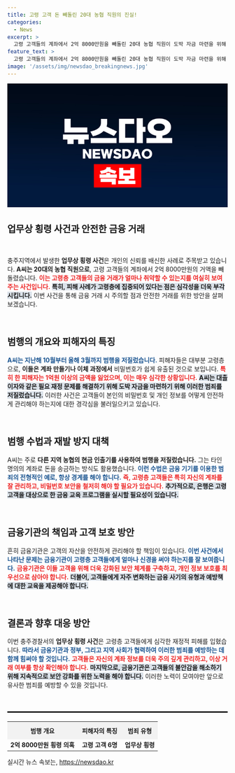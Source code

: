 ```yaml
---
title: 고령 고객 돈 빼돌린 20대 농협 직원의 진실!
categories:
  - News
excerpt: >
  고령 고객들의 계좌에서 2억 8000만원을 빼돌린 20대 농협 직원이 도박 자금 마련을 위해 횡령한 사건이 발생! 피해자들은 특히 고령층으로, 그가 어떻게 범행을 저질렀는지에 대한 충격적인 사실이 드러났다.
feature_text: >
  고령 고객들의 계좌에서 2억 8000만원을 빼돌린 20대 농협 직원이 도박 자금 마련을 위해 횡령한 사건이 발생! 피해자들은 특히 고령층으로, 그가 어떻게 범행을 저질렀는지에 대한 충격적인 사실이 드러났다.
image: '/assets/img/newsdao_breakingnews.jpg'
---
```


<p><img src="/assets/img/newsdao_breakingnews.jpg" alt="ranknews 속보" /></p>

<h2 data-ke-size="size26">업무상 횡령 사건과 안전한 금융 거래</h2>

<p data-ke-size="size16">&nbsp;</p>

<p>충주지역에서 발생한 <strong>업무상 횡령 사건</strong>은 개인의 신뢰를 배신한 사례로 주목받고 있습니다. <strong>A씨는 20대의 농협 직원으로</strong>, 고령 고객들의 계좌에서 2억 8000만원의 거액을 빼돌렸습니다. <b><span style="color: #ee2323;">이는 고령층 고객들의 금융 거래가 얼마나 취약할 수 있는지를 여실히 보여주는 사건입니다.</span></b> <b><span style="background-color: #21538527;">특히, 피해 사례가 고령층에 집중되어 있다는 점은 심각성을 더욱 부각시킵니다.</span></b> 이번 사건을 통해 금융 거래 시 주의할 점과 안전한 거래를 위한 방안을 살펴보겠습니다. </p>

<p data-ke-size="size16">&nbsp;</p>

<h2 data-ke-size="size26">범행의 개요와 피해자의 특징</h2>

<p><b><span style="color: #1a5490;">A씨는 지난해 10월부터 올해 3월까지 범행을 저질렀습니다.</span></b> 피해자들은 대부분 고령층으로, <strong>이들은 계좌 만들기나 이체 과정에서</strong> 비밀번호가 쉽게 유출된 것으로 보입니다. <b><span style="color: #ee2323;">특히 한 피해자는 1억원 이상의 금액을 잃었으며, 이는 매우 심각한 상황입니다.</span></b> <b><span style="background-color: #21538527;">A씨는 대출이자와 같은 필요 재정 문제를 해결하기 위해 도박 자금을 마련하기 위해 이러한 범죄를 저질렀습니다.</span></b> 이러한 사건은 고객들이 본인의 비밀번호 및 개인 정보를 어떻게 안전하게 관리해야 하는지에 대한 경각심을 불러일으키고 있습니다.</p>

<p data-ke-size="size16">&nbsp;</p>

<h2 data-ke-size="size26">범행 수법과 재발 방지 대책</h2>

<p>A씨는 주로 <strong>다른 지역 농협의 현금 인출기를 사용하여 범행을 저질렀습니다.</strong> 그는 타인 명의의 계좌로 돈을 송금하는 방식도 활용했습니다. <b><span style="color: #1a5490;">이런 수법은 금융 기기를 이용한 범죄의 전형적인 예로, 항상 경계를 해야 합니다.</span></b> <b><span style="color: #ee2323;">즉, 고령층 고객들은 특히 자신의 계좌를 잘 관리하고, 비밀번호 보안을 철저히 해야 할 필요가 있습니다.</span></b> <b><span style="background-color: #21538527;">추가적으로, 은행은 고령 고객을 대상으로 한 금융 교육 프로그램을 실시할 필요성이 있습니다.</span></b></p>

<p data-ke-size="size16">&nbsp;</p>

<h2 data-ke-size="size26">금융기관의 책임과 고객 보호 방안</h2>

<p>흔히 금융기관은 고객의 자산을 안전하게 관리해야 할 책임이 있습니다. <b><span style="color: #1a5490;">이번 사건에서 나타난 문제는 금융기관이 고령층 고객들에게 얼마나 신경을 써야 하는지를 잘 보여줍니다.</span></b> <b><span style="color: #ee2323;">금융기관은 이들 고객을 위해 더욱 강화된 보안 체계를 구축하고, 개인 정보 보호를 최우선으로 삼아야 합니다.</span></b> <b><span style="background-color: #21538527;">더불어, 고객들에게 자주 변화하는 금융 사기의 유형과 예방책에 대한 교육을 제공해야 합니다.</span></b></p>

<p data-ke-size="size16">&nbsp;</p>

<h2 data-ke-size="size26">결론과 향후 대응 방안</h2>

<p>이번 충주경찰서의 <strong>업무상 횡령 사건</strong>은 고령층 고객들에게 심각한 재정적 피해를 입혔습니다. <b><span style="color: #1a5490;">따라서 금융기관과 정부, 그리고 지역 사회가 협력하여 이러한 범죄를 예방하는 데 함께 힘써야 할 것입니다.</span></b> <b><span style="color: #ee2323;">고객들은 자신의 계좌 정보를 더욱 주의 깊게 관리하고, 이상 거래 여부를 항상 확인해야 합니다.</span></b> <b><span style="background-color: #21538527;"> 마지막으로, 금융기관은 고객들의 불안감을 해소하기 위해 지속적으로 보안 강화를 위한 노력을 해야 합니다.</span></b> 이러한 노력이 모여야만 앞으로 유사한 범죄를 예방할 수 있을 것입니다. </p>

<p data-ke-size="size16">&nbsp;</p>

<hr style="border: 1px solid #000; margin: 20px 0;"/>

<table style="width: 100%; border-collapse: collapse;">
    <tr>
        <th style="text-align: center; padding: 10px; background-color: #f2f2f2;">범행 개요</th>
        <th style="text-align: center; padding: 10px; background-color: #f2f2f2;">피해자의 특징</th>
        <th style="text-align: center; padding: 10px; background-color: #f2f2f2;">범죄 유형</th>
    </tr>
    <tr>
        <td style="text-align: center; height: 17px;"><b>2억 8000만원 횡령 의혹</b></td>
        <td style="text-align: center; height: 17px;"><b>고령 고객 6명</b></td>
        <td style="text-align: center; height: 17px;"><b>업무상 횡령</b></td>
    </tr>
</table>
실시간 뉴스 속보는, <a href="https://newsdao.kr" rel="dofollow">https://newsdao.kr</a>


